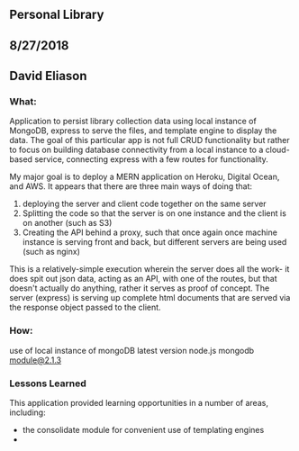 ## Personal Library
## 8/27/2018
## David Eliason

### What:
Application to persist library collection data using local instance of MongoDB, express to serve the files, and template engine to display the data. The goal of this particular app is not full CRUD functionality but rather to focus on building database connectivity from a local instance to a cloud-based service, connecting express with a few routes for functionality. 

My major goal is to deploy a MERN application on Heroku, Digital Ocean, and AWS. It appears that there are three main ways of doing that:
1. deploying the server and client code together on the same server
2. Splitting the code so that the server is on one instance and the client is on another (such as S3)
3. Creating the API behind a proxy, such that once again once machine instance is serving front and back, but different servers are being used (such as nginx)

This is a relatively-simple execution wherein the server does all the work- it does spit out json data, acting as an API, with one of the routes, but that doesn't actually do anything, rather it serves as proof of concept. The server (express) is serving up complete html documents that are served via the response object passed to the client.

### How:
use of local instance of mongoDB latest version
node.js mongodb module@2.1.3

### Lessons Learned
This application provided learning opportunities in a number of areas, including:
* the consolidate module for convenient use of templating engines
* 